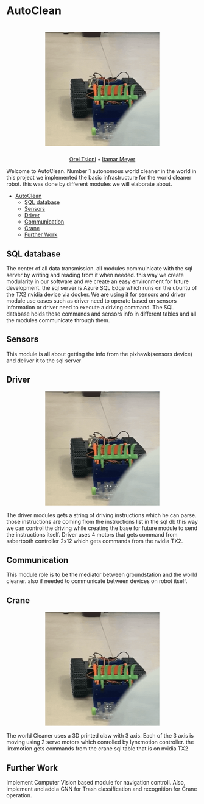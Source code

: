 # AutoClean

<h1 align="center">
  <img src="./assets/Driver.gif" height="300" width="300">
</h1>
  <p align="center">
    <a href="mailto:oreltsioni@gmail.com">Orel Tsioni</a> •
    <a href="mailto:itamar.meyer@campus.technion.ac.il">Itamar Meyer</a>
  </p>

Welcome to AutoClean. Number 1 autonomous world cleaner in the world
in this project we implemented the basic infrastructure for the world cleaner robot. 
this was done by different modules we will elaborate about.


- [AutoClean](#autoclean)
  * [SQL database](#sql-database)
  * [Sensors](#sensors)
  * [Driver](#driver)
  * [Communication](#communication)
  * [Crane](#crane)
  * [Further Work](#further-work)


## SQL database
The center of all data transmission. all modules commuinicate with the sql server by writing and reading from it when needed.
this way we create modularity in our software and we create an easy environment for future development.
the sql server is Azure SQL Edge which runs on the ubuntu of the TX2 nvidia device via docker. We are using it for sensors and driver module use cases such as driver need to operate based on sensors information or driver need to execute a driving command. The SQL database holds those commands and sensors info in different tables and all the modules communicate through them.

## Sensors
This module is all about getting the info from the pixhawk(sensors device) and deliver it to the sql server

## Driver
<p align="center">
 <img src="./assets/Driver.gif" height="300" width="300">
</p>

The driver modules gets a string of driving instructions which he can parse. those instructions are coming from the instructions list in the sql db
this way we can control the driving while creating the base for future module to send the instructions itself.
Driver uses 4 motors that gets command from sabertooth controller 2x12 which gets commands from the nvidia TX2.

## Communication
This module role is to be the mediator between groundstation and the world cleaner. also if needed to communicate between devices on robot itself.

## Crane
<p align="center">
 <img src="./assets/Crane.gif" height="300" width="300">
</p>

The world Cleaner uses a 3D printed claw with 3 axis. Each of the 3 axis is moving using 2 servo motors which conrolled by lynxmotion controller. the linxmotion gets commands from the crane sql table that is on nvidia TX2

## Further Work
Implement Computer Vision based module for navigation controll. Also, implement and add a CNN for Trash classification and recognition for Crane operation.
